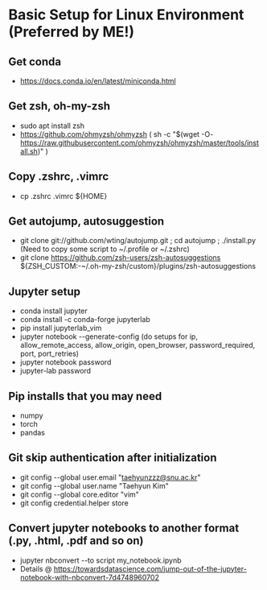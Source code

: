 # Basic Setup for Linux Environment (Preferred by ME!)
## Get conda
- https://docs.conda.io/en/latest/miniconda.html

## Get zsh, oh-my-zsh
- sudo apt install zsh
- https://github.com/ohmyzsh/ohmyzsh ( sh -c "$(wget -O- https://raw.githubusercontent.com/ohmyzsh/ohmyzsh/master/tools/install.sh)" )

## Copy .zshrc, .vimrc
- cp .zshrc .vimrc ${HOME}

## Get autojump, autosuggestion
- git clone git://github.com/wting/autojump.git ; cd autojump ; ./install.py 
  (Need to copy some script to ~/.profile or ~/.zshrc)
- git clone https://github.com/zsh-users/zsh-autosuggestions ${ZSH_CUSTOM:-~/.oh-my-zsh/custom}/plugins/zsh-autosuggestions

## Jupyter setup
- conda install jupyter
- conda install -c conda-forge jupyterlab
- pip install jupyterlab_vim
- jupyter notebook --generate-config
  (do setups for ip, allow_remote_access, allow_origin, open_browser, password_required, port, port_retries)
- jupyter notebook password
- jupyter-lab password

## Pip installs that you may need
- numpy
- torch
- pandas

## Git skip authentication after initialization
- git config --global user.email "taehyunzzz@snu.ac.kr"
- git config --global user.name "Taehyun Kim"
- git config --global core.editor "vim"
- git config credential.helper store 

## Convert jupyter notebooks to another format (.py, .html, .pdf and so on) 
- jupyter nbconvert --to script my_notebook.ipynb
- Details @ https://towardsdatascience.com/jump-out-of-the-jupyter-notebook-with-nbconvert-7d4748960702
